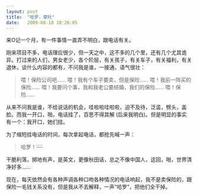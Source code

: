 ```yaml
---
layout: post
title:  "哈罗，摩托"
date:   2009-08-10 10:26:05
---
```


来O记一个月，有一件事情一直弄不明白，跟电话有关。

刚来项目不多，电话理应很少，但一天之中，这不多的几个里，还有几个尤其诡异。打过来的人们，男女老少，各个阶层，有关孩子，有关车子，有关福利，有关退休，谈什么内容的都有，不问我是谁，一接通，语气很壮：

> 喂！保险公司吧……
> 喂！我有个车子要卖，但是保险……
> 喂！我前一阵买的保险……
> 喂！我要问个事，我和我老公要结婚，我们的保险……
> 喂！保险……

从来不问我是谁，不给说话的机会，哇啦啦哇啦啦，迫不及待，泛滥，劈头，盖脸。而我一开口，啪，电话挂了，百思不得其解 (后来我明白)。但是明显的事实有一个：我开口，她们挂。

为了缩短挂电话的时间，每次拿起电话，都抢先喊一声：

> 哈罗！~~~~````~~~~

干脆利落，掷地有声，是英文，更像秋田话，总之不像中国人，这回，啪，世界清净好多……

现在，每天依然会有各种声调各种口吻各种情况的电话响起，我不是卖保险的，跟保险一毛钱关系没有，但是我从不去解释，一声“哈罗”，把他们全干掉。
